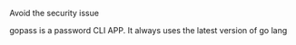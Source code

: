 Avoid the security issue

gopass is a password CLI APP.
It always uses the latest version of go lang
